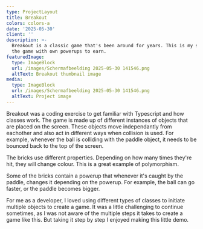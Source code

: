 ```yaml
---
type: ProjectLayout
title: Breakout
colors: colors-a
date: '2025-05-30'
client: ''
description: >-
  Breakout is a classic game that's been around for years. This is my spinoff on
  the game with own powerups to earn.
featuredImage:
  type: ImageBlock
  url: /images/Schermafbeelding 2025-05-30 141546.png
  altText: Breakout thumbnail image
media:
  type: ImageBlock
  url: /images/Schermafbeelding 2025-05-30 141546.png
  altText: Project image
---
```

Breakout was a coding exercise to get familiar with Typescript and how classes work. The game is made up of different instances of objects that are placed on the screen. These objects move independantly from eachother and also act in different ways when collision is used. For example, whenever the ball is colliding with the paddle object, it needs to be bounced back to the top of the screen.

The bricks use different properties. Depending on how many times they're hit, they will change colour. This is a great example of polymorphism.

Some of the bricks contain a powerup that whenever it's caught by the paddle, changes it depending on the powerup. For example, the ball can go faster, or the paddle becomes bigger.



For me as a developer, I loved using different types of classes to initiate multiple objects to create a game. It was a little challenging to continue sometimes, as I was not aware of the multiple steps it takes to create a game like this. But taking it step by step I enjoyed making this little demo.
